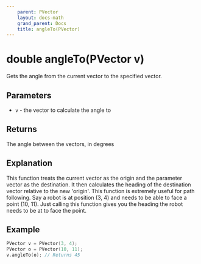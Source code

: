 ```yaml
---
    parent: PVector
    layout: docs-math
    grand_parent: Docs
    title: angleTo(PVector)
---
```

# double angleTo(PVector v)
Gets the angle from the current vector to the specified vector.

## Parameters
- `v` - the vector to calculate the angle to

## Returns
The angle between the vectors, in degrees

## Explanation
This function treats the current vector as the origin and the parameter vector as the destination. It then calculates the heading of the destination vector relative to the new 'origin'. This function is extremely useful for path following. Say a robot is at position (3, 4) and needs to be able to face a point (10, 11). Just calling this function gives you the heading the robot needs to be at to face the point.

## Example
```cpp
PVector v = PVector(3, 4);
PVector o = PVector(10, 11);
v.angleTo(o); // Returns 45
```